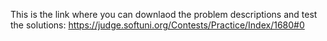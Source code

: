 This is the link where you can downlaod the problem descriptions and test the solutions:
https://judge.softuni.org/Contests/Practice/Index/1680#0
